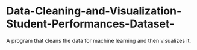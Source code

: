 # Data-Cleaning-and-Visualization-Student-Performances-Dataset-
A program that cleans the data for machine learning and then visualizes it.
